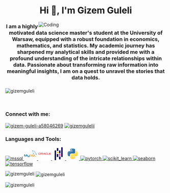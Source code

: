 
<h1 align="center">Hi 👋, I'm Gizem Guleli</h1>

<img align="right" alt="Coding" width="400" src="https://media2.giphy.com/media/v1.Y2lkPTc5MGI3NjExa3k3MWl6ZjhyczVldDhzemFsbWlxem1mM2JhajJsczJmb3BpcHIzMiZlcD12MV9pbnRlcm5hbF9naWZfYnlfaWQmY3Q9Zw/SvckSy7fFviqrq8ClF/giphy.gif">




<h3 align="center">I am a highly motivated data science master's student at the University of Warsaw, equipped with a robust foundation in economics, mathematics, and statistics. My academic journey has sharpened my analytical skills and provided me with a profound understanding of the intricate relationships within data. Passionate about transforming raw information into meaningful insights, I am on a quest to unravel the stories that data holds.</h3>

<h3 align="left"></h3>
<h3 align="left"></h3>

<p align="left"> <img src="https://komarev.com/ghpvc/?username=gizemguleli&label=Profile%20views&color=0e75b6&style=flat" alt="gizemguleli" /> </p>

<p align="left"> <a href="https://twitter.com/" target="blank"><img src="https://img.shields.io/twitter/follow/?logo=twitter&style=for-the-badge" alt="" /></a> </p>


<h3 align="left">Connect with me:</h3>
<p align="left">
<a href="https://linkedin.com/in/gizem-guleli-a58046269" target="blank"><img align="center" src="https://raw.githubusercontent.com/rahuldkjain/github-profile-readme-generator/master/src/images/icons/Social/linked-in-alt.svg" alt="gizem-guleli-a58046269" height="30" width="40" /></a>
<a href="https://instagram.com/gizemgulelii" target="blank"><img align="center" src="https://raw.githubusercontent.com/rahuldkjain/github-profile-readme-generator/master/src/images/icons/Social/instagram.svg" alt="gizemgulelii" height="30" width="40" /></a>
</p>

<h3 align="left"></h3>
<h3 align="left"></h3>
<h3 align="left">Languages and Tools:</h3>
<p align="left"> <a href="https://www.microsoft.com/en-us/sql-server" target="_blank" rel="noreferrer"> <img src="https://www.svgrepo.com/show/303229/microsoft-sql-server-logo.svg" alt="mssql" width="40" height="40"/> </a> <a href="https://www.mysql.com/" target="_blank" rel="noreferrer"> <img src="https://raw.githubusercontent.com/devicons/devicon/master/icons/mysql/mysql-original-wordmark.svg" alt="mysql" width="40" height="40"/> </a> <a href="https://www.oracle.com/" target="_blank" rel="noreferrer"> <img src="https://raw.githubusercontent.com/devicons/devicon/master/icons/oracle/oracle-original.svg" alt="oracle" width="40" height="40"/> </a> <a href="https://pandas.pydata.org/" target="_blank" rel="noreferrer"> <img src="https://raw.githubusercontent.com/devicons/devicon/2ae2a900d2f041da66e950e4d48052658d850630/icons/pandas/pandas-original.svg" alt="pandas" width="40" height="40"/> </a> <a href="https://www.python.org" target="_blank" rel="noreferrer"> <img src="https://raw.githubusercontent.com/devicons/devicon/master/icons/python/python-original.svg" alt="python" width="40" height="40"/> </a> <a href="https://pytorch.org/" target="_blank" rel="noreferrer"> <img src="https://www.vectorlogo.zone/logos/pytorch/pytorch-icon.svg" alt="pytorch" width="40" height="40"/> </a> <a href="https://scikit-learn.org/" target="_blank" rel="noreferrer"> <img src="https://upload.wikimedia.org/wikipedia/commons/0/05/Scikit_learn_logo_small.svg" alt="scikit_learn" width="40" height="40"/> </a> <a href="https://seaborn.pydata.org/" target="_blank" rel="noreferrer"> <img src="https://seaborn.pydata.org/_images/logo-mark-lightbg.svg" alt="seaborn" width="40" height="40"/> </a> <a href="https://www.tensorflow.org" target="_blank" rel="noreferrer"> <img src="https://www.vectorlogo.zone/logos/tensorflow/tensorflow-icon.svg" alt="tensorflow" width="40" height="40"/> </a> </p>

<p><img align="left" src="https://github-readme-stats.vercel.app/api/top-langs?username=gizemguleli&show_icons=true&locale=en&layout=compact" alt="gizemguleli" /></p>

<p>&nbsp;<img align="center" src="https://github-readme-stats.vercel.app/api?username=gizemguleli&show_icons=true&locale=en" alt="gizemguleli" /></p>

<p><img align="center" src="https://github-readme-streak-stats.herokuapp.com/?user=gizemguleli&" alt="gizemguleli" /></p>

